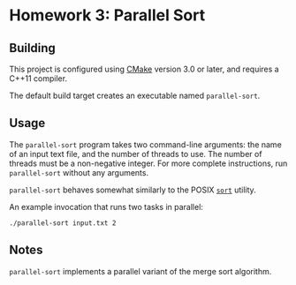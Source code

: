 # Homework 3: Parallel Sort

## Building

This project is configured using [CMake](https://cmake.org) version 3.0 or
later, and requires a C++11 compiler.

The default build target creates an executable named `parallel-sort`.

## Usage

The `parallel-sort` program takes two command-line arguments: the name of an
input text file, and the number of threads to use. The number of threads must
be a non-negative integer. For more complete instructions, run `parallel-sort`
without any arguments.

`parallel-sort` behaves somewhat similarly to the POSIX
[`sort`](http://pubs.opengroup.org/onlinepubs/9699919799/utilities/sort.html)
utility.

An example invocation that runs two tasks in parallel:

```shell
./parallel-sort input.txt 2
```

## Notes

`parallel-sort` implements a parallel variant of the merge sort algorithm.
